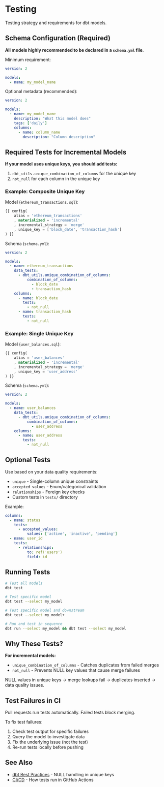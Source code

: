 # Testing

Testing strategy and requirements for dbt models.

## Schema Configuration (Required)

**All models highly recommended to be declared in a `schema.yml` file.**

Minimum requirement:
```yaml
version: 2

models:
  - name: my_model_name
```

Optional metadata (recommended):
```yaml
version: 2

models:
  - name: my_model_name
    description: "What this model does"
    tags: ['daily']
    columns:
      - name: column_name
        description: "Column description"
```

## Required Tests for Incremental Models

**If your model uses unique keys, you should add tests:**

1. `dbt_utils.unique_combination_of_columns` for the unique key
2. `not_null` for each column in the unique key

### Example: Composite Unique Key

Model (`ethereum_transactions.sql`):
```sql
{{ config(
    alias = 'ethereum_transactions'
    , materialized = 'incremental'
    , incremental_strategy = 'merge'
    , unique_key = ['block_date', 'transaction_hash']
) }}
```

Schema (`schema.yml`):
```yaml
version: 2

models:
  - name: ethereum_transactions
    data_tests:
      - dbt_utils.unique_combination_of_columns:
          combination_of_columns:
            - block_date
            - transaction_hash
    columns:
      - name: block_date
        tests:
          - not_null
      - name: transaction_hash
        tests:
          - not_null
```

### Example: Single Unique Key

Model (`user_balances.sql`):
```sql
{{ config(
    alias = 'user_balances'
    , materialized = 'incremental'
    , incremental_strategy = 'merge'
    , unique_key = 'user_address'
) }}
```

Schema (`schema.yml`):
```yaml
version: 2

models:
  - name: user_balances
    data_tests:
      - dbt_utils.unique_combination_of_columns:
          combination_of_columns:
            - user_address
    columns:
      - name: user_address
        tests:
          - not_null
```

## Optional Tests

Use based on your data quality requirements:

- `unique` - Single-column unique constraints
- `accepted_values` - Enum/categorical validation
- `relationships` - Foreign key checks
- Custom tests in `tests/` directory

Example:
```yaml
columns:
  - name: status
    tests:
      - accepted_values:
          values: ['active', 'inactive', 'pending']
  - name: user_id
    tests:
      - relationships:
          to: ref('users')
          field: id
```

## Running Tests

```bash
# Test all models
dbt test

# Test specific model
dbt test --select my_model

# Test specific model and downstream
dbt test --select my_model+

# Run and test in sequence
dbt run --select my_model && dbt test --select my_model
```

## Why These Tests?

**For incremental models:**
- `unique_combination_of_columns` - Catches duplicates from failed merges
- `not_null` - Prevents NULL key values that cause merge failures

NULL values in unique keys → merge lookups fail → duplicates inserted → data quality issues.

## Test Failures in CI

Pull requests run tests automatically. Failed tests block merging.

To fix test failures:
1. Check test output for specific failures
2. Query the model to investigate data
3. Fix the underlying issue (not the test)
4. Re-run tests locally before pushing

## See Also

- [dbt Best Practices](dbt-best-practices.md) - NULL handling in unique keys
- [CI/CD](cicd.md) - How tests run in GitHub Actions

